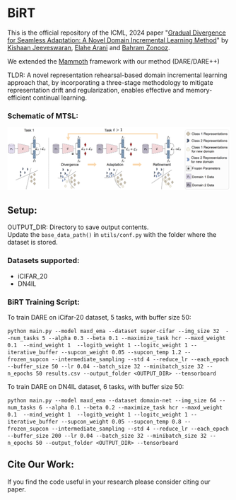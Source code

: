 # BiRT

This is the official repository of the ICML, 2024 paper "[Gradual Divergence for Seamless Adaptation: A Novel Domain Incremental Learning Method](https://arxiv.org/abs/2305.04769)" by [Kishaan Jeeveswaran](https://scholar.google.com/citations?user=JcqW3_QAAAAJ&hl=en), [Elahe Arani](https://scholar.google.com/citations?user=e_I_v6cAAAAJ&hl=en) and [Bahram Zonooz](https://scholar.google.com/citations?hl=en&user=FZmIlY8AAAAJ).

We extended the [Mammoth](https://github.com/aimagelab/mammoth) framework with our method (DARE/DARE++)

TLDR: A novel representation rehearsal-based domain incremental learning approach that, by incorporating a three-stage methodology to mitigate representation drift and regularization, enables effective and memory-efficient continual learning.

### Schematic of MTSL:
![image info](./images/dare.png)

## Setup:

OUTPUT_DIR: Directory to save output contents.<br />
Update the `base_data_path()` in `utils/conf.py` with the folder where the dataset is stored.<br />

### Datasets supported: <br />

* iCIFAR_20
* DN4IL


### BiRT Training Script:

To train DARE on iCifar-20 dataset, 5 tasks, with buffer size 50: 
```
python main.py --model maxd_ema --dataset super-cifar --img_size 32  --num_tasks 5 --alpha 0.3 --beta 0.1 --maximize_task hcr --maxd_weight 0.1  --mind_weight 1  --logitb_weight 1 --logitc_weight 1 --iterative_buffer --supcon_weight 0.05 --supcon_temp 1.2 --frozen_supcon --intermediate_sampling --std 4 --reduce_lr --each_epoch --buffer_size 50 --lr 0.04 --batch_size 32 --minibatch_size 32 --n_epochs 50 results.csv --output_folder <OUTPUT_DIR> --tensorboard
```

To train DARE on DN4IL dataset, 6 tasks, with buffer size 50: 
```
python main.py --model maxd_ema --dataset domain-net --img_size 64 --num_tasks 6 --alpha 0.1 --beta 0.2 --maximize_task hcr --maxd_weight 0.1  --mind_weight 1  --logitb_weight 1 --logitc_weight 1 --iterative_buffer --supcon_weight 0.05 --supcon_temp 0.8 --frozen_supcon --intermediate_sampling --std 4 --reduce_lr --each_epoch --buffer_size 200 --lr 0.04 --batch_size 32 --minibatch_size 32 --n_epochs 50 --output_folder <OUTPUT_DIR> --tensorboard
```


## Cite Our Work:

If you find the code useful in your research please consider citing our paper.
